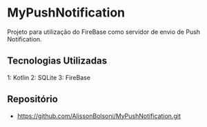 # MyPushNotification

Projeto para utilização do FireBase como servidor de envio de Push Notification.

## Tecnologias Utilizadas

1: Kotlin
2: SQLite
3: FireBase

## Repositório

- https://github.com/AlissonBolsoni/MyPushNotification.git